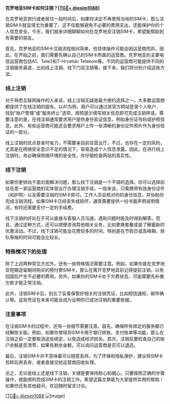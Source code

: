 **克罗地亚SIM卡如何注销？[[TG💪+ @esim1088](https://t.me/s/esim1088)]**

在克罗地亚旅行或者居住一段时间后，如果你决定不再使用当地的SIM卡，那么注销SIM卡就显得尤为重要了。这不仅能够避免不必要的费用支出，还能保护你的个人信息安全。今天，我们就来详细聊聊如何在克罗地亚注销SIM卡，希望能帮助到有需要的朋友。

首先，克罗地亚的SIM卡注销流程相对简单，但具体操作可能会因运营商而异。因此，在开始之前，我们需要先确认自己的SIM卡所属的运营商。克罗地亚的主要电信运营商包括A1、Tele2和T-Hrvatski Telekom等。不同的运营商可能提供不同的注销服务渠道，比如线上注销、线下门店注销等。接下来，我们将分别介绍这些方法。

### 线上注销

对于熟悉互联网操作的人来说，线上注销无疑是最方便的选择之一。大多数运营商都提供了在线注销的服务。以A1为例，用户可以通过其官方网站登录个人账户，找到“账户管理”或“服务终止”选项，按照提示填写相关信息即可完成注销申请。需要注意的是，在线注销通常要求用户提供身份验证信息，例如身份证号码或护照信息。此外，有些运营商可能还会要求用户上传一张清晰的身份证件照片作为身份验证的一部分。

线上注销的优点是省时省力，不需要亲自前往营业厅。不过，也存在一定的风险，尤其是在网络安全意识不足的情况下，容易造成个人信息泄露。因此，在进行线上注销时，务必确保网络环境的安全性，并仔细检查网站的真实性。

### 线下注销

如果你更倾向于面对面解决问题，那么线下注销是一个不错的选择。你可以选择前往任意一家运营商的实体营业厅办理注销手续。一般来说，只需携带有效身份证件（如护照）以及需要注销的SIM卡即可。工作人员会核对你的身份信息，并协助你完成注销流程。如果SIM卡已经丢失或损坏，通常需要提供一份书面声明说明情况，有时还需要支付一定的手续费。

线下注销的好处在于可以直接与客服人员沟通，遇到问题时能及时得到解答。而且，通过这种方式，还可以顺便咨询其他相关业务，比如更换套餐或是了解最新的优惠活动。不过，线下注销可能会花费较多的时间，特别是在节假日或高峰期，排队等候的时间可能会比较长。

### 特殊情况下的处理

除了上述两种常见方式外，还有一些特殊情况需要注意。例如，如果你是在克罗地亚短期逗留期间购买的预付费SIM卡，那么在离开克罗地亚前记得提前注销，以免回国后产生不必要的费用。另外，如果你的SIM卡处于欠费状态，可能需要先补缴欠款才能正常注销。

此外，注销SIM卡后，别忘了妥善保管好相关的注销凭证，比如短信通知、邮件确认等。这些凭证在未来可能会成为证明你已成功注销的重要依据。

### 注意事项

在注销SIM卡的过程中，还有一些细节需要注意。首先，确保所有绑定的服务都已经解除关联。例如，如果你曾经将SIM卡用于银行转账、支付账单等功能，那么在注销之前一定要取消这些绑定，以免造成经济损失。其次，注销后要检查自己的账户余额是否清零，如果有剩余金额，可以询问运营商是否可以退还。

最后，注销SIM卡并不意味着可以随意丢弃。为了环保和隐私保护，建议将SIM卡剪碎后再丢弃，或者直接交给运营商回收处理。

总之，无论是线上还是线下注销，关键是要保持耐心和细心。只要按照正确的步骤操作，就能顺利完成SIM卡的注销工作。希望这篇文章能为大家提供实用的帮助！如果你还有其他疑问，欢迎随时留言讨论。

[[TG💪+ @esim1088](https://t.me/s/esim1088) ![Image](https://i.postimg.cc/4NQfJmqS/Snipaste-2025-05-13-00-14-12.png)]